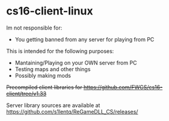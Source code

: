 # cs16-client-linux

Im not responsible for:
- You getting banned from any server for playing from PC

This is intended for the following purposes:
- Mantaining/Playing on your OWN server from PC
- Testing maps and other things
- Possibly making mods

~~Precompiled client libraries for https://github.com/FWGS/cs16-client/tree/v1.33~~


Server library sources are available at https://github.com/s1lentq/ReGameDLL_CS/releases/

